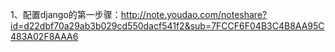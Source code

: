 1、配置django的第一步骤：http://note.youdao.com/noteshare?id=d22dbf70a29ab3b029cd550dacf541f2&sub=7FCCF6F04B3C4B8AA95C483A02F8AAA6
